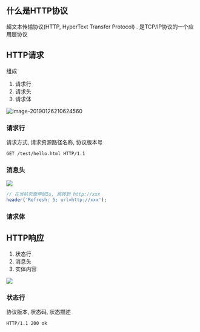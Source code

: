 ## 什么是HTTP协议

超文本传输协议(HTTP,  HyperText  Transfer  Protocol) . 是TCP/IP协议的一个应用层协议

## HTTP请求

组成

1. 请求行
2. 请求头
3. 请求体

![image-20190126210624560](https://ws2.sinaimg.cn/large/006tNc79ly1fzkahjoz1nj314s0penbf.jpg)

### 请求行

请求方式,  请求资源路径名称, 协议版本号

```
GET /test/hello.html HTTP/1.1
```

### 消息头

![](https://ws2.sinaimg.cn/large/006tNc79ly1fzkxzz4qlhj30ni09gjst.jpg)

```php
// 在当前页面停留5s, 跳转到 http://xxx
header('Refresh: 5; url=http://xxx');
```

### 请求体





## HTTP响应

1. 状态行
2. 消息头
3. 实体内容

![](https://ws1.sinaimg.cn/large/006tNc79ly1fzky30ddaaj30my0cywgc.jpg)

### 状态行

协议版本,  状态码, 状态描述

```
HTTP/1.1 200 ok
```

